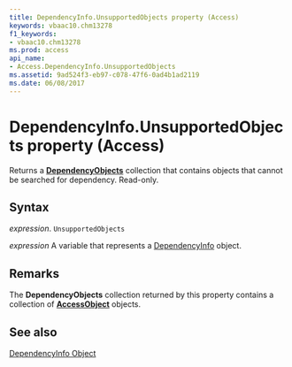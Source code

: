 ```yaml
---
title: DependencyInfo.UnsupportedObjects property (Access)
keywords: vbaac10.chm13278
f1_keywords:
- vbaac10.chm13278
ms.prod: access
api_name:
- Access.DependencyInfo.UnsupportedObjects
ms.assetid: 9ad524f3-eb97-c078-47f6-0ad4b1ad2119
ms.date: 06/08/2017
---
```



# DependencyInfo.UnsupportedObjects property (Access)

 Returns a **[DependencyObjects](Access.DependencyObjects.md)** collection that contains objects that cannot be searched for dependency. Read-only.


## Syntax

_expression_. `UnsupportedObjects`

_expression_ A variable that represents a [DependencyInfo](Access.DependencyInfo.md) object.


## Remarks

The  **DependencyObjects** collection returned by this property contains a collection of **[AccessObject](Access.AccessObject.md)** objects.


## See also


[DependencyInfo Object](Access.DependencyInfo.md)

